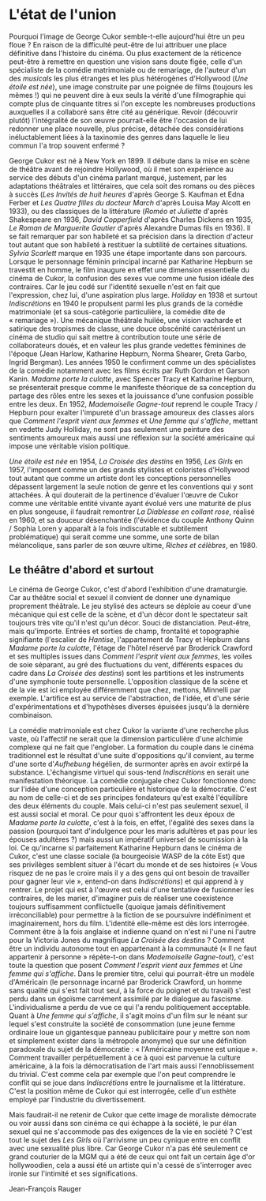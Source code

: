 # L'état de l'union

Pourquoi l'image de George Cukor semble-t-elle aujourd'hui être un peu floue&nbsp;? En raison de la difficulté peut-être de lui attribuer une place définitive dans l'histoire du cinéma. Ou plus exactement de la réticence peut-être à remettre en question une vision sans doute figée, celle d'un spécialiste de la comédie matrimoniale ou de remariage, de l'auteur d'un des *musicals* les plus étranges et les plus hétérogènes d'Hollywood (*Une étoile est née*), une image construite par une poignée de films (toujours les mêmes&nbsp;!) qui ne peuvent dire à eux seuls la vérité d'une filmographie qui compte plus de cinquante titres si l'on excepte les nombreuses productions auxquelles il a collaboré sans être cité au générique. Revoir (découvrir plutôt) l'intégralité de son œuvre pourrait-elle être l'occasion de lui redonner une place nouvelle, plus précise, détachée des considérations inéluctablement liées à la taxinomie des genres dans laquelle le lieu commun l'a trop souvent enfermé&nbsp;?

George Cukor est né à New York en 1899. Il débute dans la mise en scène de théâtre avant de rejoindre Hollywood, où il met son expérience au service des débuts d'un cinéma parlant marqué, justement, par les adaptations théâtrales et littéraires, que cela soit des romans ou des pièces à succès (*Les Invités de huit heures* d'après George S. Kaufman et Edna Ferber et *Les Quatre filles du docteur March* d'après Louisa May Alcott en 1933), ou des classiques de la littérature (*Roméo et Juliette* d'après Shakespeare en 1936, *David Copperfield* d'après Charles Dickens en 1935, *Le Roman de Marguerite Gautier* d'après Alexandre Dumas fils en 1936). Il se fait remarquer par son habileté et sa précision dans la direction d'acteur tout autant que son habileté à restituer la subtilité de certaines situations. *Sylvia Scarlett* marque en 1935 une étape importante dans son parcours. Lorsque le personnage féminin principal incarné par Katharine Hepburn se travestit en homme, le film inaugure en effet une dimension essentielle du cinéma de Cukor, la confusion des sexes vue comme une fusion idéale des contraires. Car le jeu codé sur l'identité sexuelle n'est en fait que l'expression, chez lui, d'une aspiration plus large. *Holiday* en 1938 et surtout *Indiscrétions* en 1940 le propulsent parmi les plus grands de la comédie matrimoniale (et sa sous-catégorie particulière, la comédie dite de «&nbsp;remariage&nbsp;»). Une mécanique théâtrale huilée, une vision vacharde et satirique des tropismes de classe, une douce obscénité caractérisent un cinéma de studio qui sait mettre à contribution toute une série de collaborateurs doués, et en valeur les plus grande vedettes féminines de l'époque (Jean Harlow, Katharine Hepburn, Norma Shearer, Greta Garbo, Ingrid Bergman). Les années 1950 le confirment comme un des spécialistes de la comédie notamment avec les films écrits par Ruth Gordon et Garson Kanin. *Madame porte la culotte*, avec Spencer Tracy et Katharine Hepburn, se présenterait presque comme le manifeste théorique de sa conception du partage des rôles entre les sexes et la jouissance d'une confusion possible entre les deux. En 1952, *Mademoiselle Gagne-tout* reprend le couple Tracy / Hepburn pour exalter l'impureté d'un brassage amoureux des classes alors que *Comment l'esprit vient aux femmes* et *Une femme qui s'affiche*, mettant en vedette Judy Holliday, ne sont pas seulement une peinture des sentiments amoureux mais aussi une réflexion sur la société américaine qui impose une véritable vision politique.

*Une étoile est née* en 1954, *La Croisée des destins* en 1956, *Les Girls* en 1957, l'imposent comme un des grands stylistes et coloristes d'Hollywood tout autant que comme un artiste dont les conceptions personnelles dépassent largement la seule notion de genre et les conventions qui y sont attachées. À qui douterait de la pertinence d'évaluer l'œuvre de Cukor comme une véritable entité vivante ayant évolué vers une maturité de plus en plus songeuse, il faudrait remontrer *La Diablesse en collant rose*, réalisé en 1960, et sa douceur désenchantée (l'évidence du couple Anthony Quinn / Sophia Loren y apparaît à la fois indiscutable et subtilement problématique) qui serait comme une somme, une sorte de bilan mélancolique, sans parler de son œuvre ultime, *Riches et célèbres*, en 1980.

## Le théâtre d'abord et surtout

Le cinéma de George Cukor, c'est d'abord l'exhibition d'une dramaturgie. Car au théâtre social et sexuel il convient de donner une dynamique proprement théâtrale. Le jeu stylisé des acteurs se déploie au coeur d'une mécanique qui est celle de la scène, et d'un décor dont le spectateur sait toujours très vite qu'il n'est qu'un décor. Souci de distanciation. Peut-être, mais qu'importe. Entrées et sorties de champ, frontalité et topographie signifiante (l'escalier de *Hantise*, l'appartement de Tracy et Hepburn dans *Madame porte la culotte*, l'étage de l'hôtel réservé par Broderick Crawford et ses multiples issues dans *Comment l'esprit vient aux femmes*, les voiles de soie séparant, au gré des fluctuations du vent, différents espaces du cadre dans *La Croisée des destins*) sont les partitions et les instruments d'une symphonie toute personnelle. L'opposition classique de la scène et de la vie est ici employée différemment que chez, mettons, Minnelli par exemple. L'artifice est au service de l'abstraction, de l'idée, et d'une série d'expérimentations et d'hypothèses diverses épuisées jusqu'à la dernière combinaison.

La comédie matrimoniale est chez Cukor la variante d'une recherche plus vaste, où l'affectif ne serait que la dimension particulière d'une alchimie complexe qui ne fait que l'englober. La formation du couple dans le cinéma traditionnel est le résultat d'une suite d'oppositions qu'il convient, au terme d'une sorte d'*Aufhebung* hégélien, de surmonter après en avoir extirpé la substance. L'échangisme virtuel qui sous-tend *Indiscrétions* en serait une manifestation théorique. La comédie conjugale chez Cukor fonctionne donc sur l'idée d'une conception particulière et historique de la démocratie. C'est au nom de celle-ci et de ses principes fondateurs qu'est exalté l'équilibre des deux éléments du couple. Mais celui-ci n'est pas seulement sexuel, il est aussi social et moral. Ce pour quoi s'affrontent les deux époux de *Madame porte la culotte*, c'est à la fois, en effet, l'égalité des sexes dans la passion (pourquoi tant d'indulgence pour les maris adultères et pas pour les épouses adultères&nbsp;?) mais aussi un impératif universel de soumission à la loi. Ce qu'incarne si parfaitement Katharine Hepburn dans le cinéma de Cukor, c'est une classe sociale (la bourgeoisie WASP de la côte Est) que ses privilèges semblent situer à l'écart du monde et de ses histoires («&nbsp;Vous risquez de ne pas le croire mais il y a des gens qui ont besoin de travailler pour gagner leur vie&nbsp;», entend-on dans *Indiscrétions*) et qui apprend à y rentrer. Le projet qui est à l'œuvre est celui d'une tentative de fusionner les contraires, de les marier, d'imaginer puis de réaliser une coexistence toujours suffisamment conflictuelle (quoique jamais définitivement irréconciliable) pour permettre à la fiction de se poursuivre indéfiniment et imaginairement, hors du film. L'identité elle-même est dès lors interrogée. Comment être à la fois anglaise et indienne quand on n'est ni l'une ni l'autre pour la Victoria Jones du magnifique *La Croisée des destins*&nbsp;? Comment être un individu autonome tout en appartenant à la communauté («&nbsp;Il ne faut appartenir à personne&nbsp;» répète-t-on dans *Mademoiselle Gagne-tout*), c'est toute la question que posent *Comment l'esprit vient aux femmes* et *Une femme qui s'affiche*. Dans le premier titre, celui qui pourrait-être un modèle d'Américain (le personnage incarné par Broderick Crawford, un homme sans qualité qui s'est fait tout seul, à la force du poignet et du travail) s'est perdu dans un égoïsme carrément assimilé par le dialogue au fascisme. L'individualisme a perdu de vue ce qui l'a rendu politiquement acceptable. Quant à *Une femme qui s'affiche*, il s'agit moins d'un film sur le néant sur lequel s'est construite la société de consommation (une jeune femme ordinaire loue un gigantesque panneau publicitaire pour y mettre son nom et simplement exister dans la métropole anonyme) que sur une définition paradoxale du sujet de la démocratie&nbsp;: «&nbsp;l'Américaine moyenne est unique&nbsp;». Comment travailler perpétuellement à ce à quoi est parvenue la culture américaine, à la fois la démocratisation de l'art mais aussi l'ennoblissement du trivial. C'est comme cela par exemple que l'on peut comprendre le conflit qui se joue dans *Indiscrétions* entre le journalisme et la littérature. C'est la position même de Cukor qui est interrogée, celle d'un esthète employé par l'industrie du divertissement.

Mais faudrait-il ne retenir de Cukor que cette image de moraliste démocrate ou voir aussi dans son cinéma ce qui échappe à la société, le pur élan sexuel qui ne s'accommode pas des exigences de la vie en société&nbsp;? C'est tout le sujet des *Les Girls* où l'arrivisme un peu cynique entre en conflit avec une sexualité plus libre. Car George Cukor n'a pas été seulement ce grand couturier de la MGM qui a été de ceux qui ont fait un certain âge d'or hollywoodien, cela a aussi été un artiste qui n'a cessé de s'interroger avec ironie sur l'intimité et ses significations.

Jean-François Rauger
